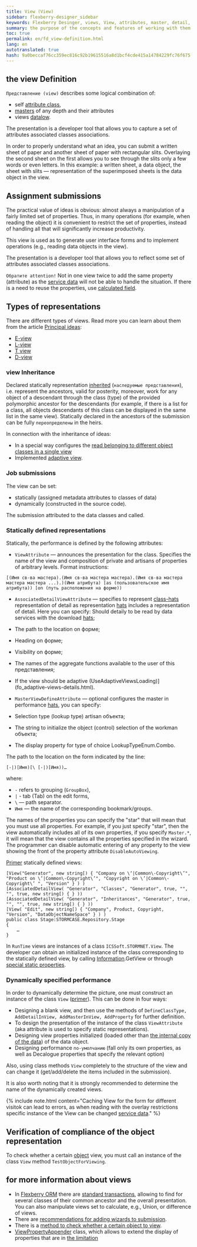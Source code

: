 ```yaml
--- 
title: View (View) 
sidebar: flexberry-designer_sidebar 
keywords: Flexberry Desinger, views, View, attributes, master, detail, inheritance, example 
summary: the purpose of the concepts and features of working with them 
toc: true 
permalink: en/fd_view-definition.html 
lang: en 
autotranslated: true 
hash: 9a0beccaf76cc359ec816c92b19615516a8d1bcf4cde415a14784229fc76f675 
--- 
```


## the view Definition 

`Представление (view)` describes some logical combination of: 
* self [attribute class](fo_attributes-class-data.html), 
* [masters](fd_key-concepts.html) of any depth and their attributes 
* views [datalow](fd_key-concepts.html). 

The presentation is a developer tool that allows you to capture a set of attributes associated classes associations. 

In order to properly understand what an idea, you can submit a written sheet of paper and another sheet of paper with rectangular slits. Overlaying the second sheet on the first allows you to see through the slits only a few words or even letters. In this example: a written sheet, a data object, the sheet with slits — representation of the superimposed sheets is the data object in the view. 

## Assignment submissions 

The practical value of ideas is obvious: almost always a manipulation of a fairly limited set of properties. Thus, in many operations (for example, when reading the object) it is convenient to restrict the set of properties, instead of handling all that will significantly increase productivity. 

This view is used as to generate user interface forms and to implement operations (e.g., reading data objects in the view). 

The presentation is a developer tool that allows you to reflect some set of attributes associated classes associations. 

`Обратите attention!` Not in one view twice to add the same property (attribute) as the [service data](fo_data-service.html) will not be able to handle the situation. If there is a need to reuse the properties, use [calculated field](fo_not-stored-attributes.html). 

## Types of representations 

There are different types of views. Read more you can learn about them from the article [Principal ideas](fd_View-types.html): 

* [E-view](fd_e-view.html) 
* [L-view](fd_l-view.html) 
* [T view](fd_t-view.html) 
* [D-view](fd_d-view.html) 

### view Inheritance 

Declared statically representation [inherited](fd_inheritance.html) (`наследуемые представления`), i.e. represent the ancestors, valid for posterity, moreover, work for any object of a descendant through the class (type) of the provided polymorphic ancestor for the descendants (for example, if there is a list for a class, all objects descendants of this class can be displayed in the same list in the same view). Statically declared in the ancestors of the submission can be fully `переопределены` in the heirs. 

In connection with the inheritance of ideas: 
* In a special way configures the [read belonging to different object classes in a single view](fo_reading-several-types-objects.html) 
* Implemented [adaptive view](fo_adaptive-views-details.html). 

### Job submissions 

The view can be set: 
* statically (assigned metadata attributes to classes of data) 
* dynamically (constructed in the source code). 

The submission attributed to the data classes and called. 

### Statically defined representations 

Statically, the performance is defined by the following attributes: 

* `ViewAttribute` — announces the presentation for the class. Specifies the name of the view and composition of private and artisans of properties of arbitrary levels. Format instructions: 

```
[(Имя св-ва мастера).(Имя св-ва мастера мастера).(Имя св-ва мастера мастера мастера ...).)(Имя атрибута) [as (пользовательское имя атрибута)) [on (путь расположения на форме))
``` 

* `AssociatedDetailViewAttribute` — specifies to represent [class-hats](fd_key-concepts.html) representation of detail as representation [hats](fd_key-concepts.html) includes a representation of detail. Here you can specify: 
Should detaily to be read by data services with the download [hats](fd_key-concepts.html); 
* The path to the location on форме; 
* Heading on форме; 
* Visibility on форме; 
* The names of the aggregate functions available to the user of this представления; 
* If the view should be adaptive (UseAdaptiveViewsLoading)](fo_adaptive-views-details.html). 

* `MasterViewDefineAttribute` — optional configures the master in performance [hats](fd_key-concepts.html), you can specify: 
* Selection type (lookup type) artisan объекта; 
* The string to initialize the object (control) selection of the workman объекта; 
* The display property for type of choice LookupTypeEnum.Combo. 

The path to the location on the form indicated by the line: 

```
[-|)[Имя)[\ [-|)[Имя))…
``` 

where: 
* `-` refers to grouping (`GroupBox`), 
* `|` - tab (Tab) on the edit forms, 
* `\` — path separator. 
* `Имя` — the name of the corresponding bookmark/groups. 

The names of the properties you can specify the "star" that will mean that you must use all properties. For example, if you just specify "star", then the view automatically includes all of its own properties, if you specify `Master.*`, it will mean that the view contains all the properties specified in the wizard. The programmer can disable automatic entering of any property to the view showing the front of the property attribute `DisableAutoViewing`. 

[Primer](https://github.com/Flexberry/FlexberryORM-DemoApp/blob/master/FlexberryORM/CDLIB/Objects/CDDA.cs) statically defined views: 

```
[View("Generator", new string[) { "Company on \‘|Common\-Copyright\’", "Product on \’|Common\-Copyright\’", "Copyright on \’|Common\-Copyright\’ ", "Version" } ) )
[AssociatedDetailView( "Generator", "Classes", "Generator", true, "", "", true, new string[) { } )) 
[AssociatedDetailView( "Generator", "Inheritances", "Generator", true, "", "", true, new string[) { } )) 
[View( "Edit", new string[) { "Company", Product, Copyright, "Version", "DataObjectNameSpace" } ) )
public class Stage:STORMCASE.Repository.Stage
{
	…
}
``` 

In `RunTime` views are instances of a class `ICSSoft.STORMNET.View`. The developer can obtain an initialized instance of the class corresponding to the statically defined view, by calling [Information](fo_methods-class-information.html).GetView or through [special static properties](fo_static-view-accessors.html). 

### Dynamically specified performance 

In order to dynamically determine the picture, one must construct an instance of the class `View` ([primer](https://github.com/Flexberry/FlexberryORM-DemoApp/blob/master/FlexberryORM/CDLIB/CDADMTEST/Form1.cs|)). This can be done in four ways: 
* Designing a blank view, and then use the methods of `DefineClassType, AddDetailInView, AddMasterInView, AddProperty` for further definition. 
* To design the presentation of the instance of the class `ViewAttribute` (aka attribute is used to specify static representations). 
* Designing view properties initialized (loaded other than [the internal copy of the data](fo_data-object-copy.html)) of the data object. 
* Designing performance `по-умолчанию` (fall only its own properties, as well as Decalogue properties that specify the relevant option) 

Also, using class methods `View` completely to the structure of the view and can change it (get/add/delete the items included in the submission). 

It is also worth noting that it is strongly recommended to determine the name of the dynamically created views. 

{% include note.html content="Caching View for the form for different visitok can lead to errors, as when reading with the overlay restrictions specific instance of the View can be changed [service data](fo_data-service.html)." %} 

## Verification of compliance of the object representation 

To check whether a certain [object](fo_data-object.html) view, you must call an instance of the class `View` method `TestObjectForViewing`. 

## for more information about views 

* In [Flexberry ORM](fo_flexberry-orm.html) there are [standard transactions](fo_view-operations.html), allowing to find for several classes of their common ancestor and the overall presentation. You can also manipulate views set to calculate, e.g., Union, or difference of views. 
* There are [recommendations for adding wizards to submission](fd_masters-view.html). 
* There is a [method to check whether a certain object to view](fo_test-object-for-viewing.html). 
* [ViewPropertyAppender](fo_view-property-appender.html) class, which allows to extend the display of properties that are in [the limitation](fo_limit-function.html) 



